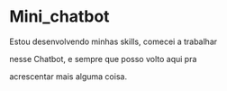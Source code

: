 # Mini_chatbot

Estou desenvolvendo minhas skills, comecei a trabalhar 

nesse Chatbot, e sempre que posso volto aqui pra 

acrescentar mais alguma coisa.
